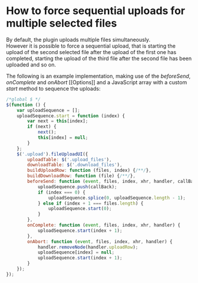 # How to force sequential uploads for multiple selected files
By default, the plugin uploads multiple files simultaneously.  
However it is possible to force a sequential upload, that is starting the upload of the second selected file after the upload of the first one has completed, starting the upload of the third file after the second file has been uploaded and so on.

The following is an example implementation, making use of the *beforeSend*, *onComplete* and *onAbort* [[Options]] and a JavaScript array with a custom *start* method to sequence the uploads:
```js
/*global $ */
$(function () {
    var uploadSequence = [];
    uploadSequence.start = function (index) {
        var next = this[index];
        if (next) {
            next();
            this[index] = null;
        }
    };
    $('.upload').fileUploadUI({
        uploadTable: $('.upload_files'),
        downloadTable: $('.download_files'),
        buildUploadRow: function (files, index) {/**/},
        buildDownloadRow: function (file) {/**/},
        beforeSend: function (event, files, index, xhr, handler, callBack) {
            uploadSequence.push(callBack);
            if (index === 0) {
                uploadSequence.splice(0, uploadSequence.length - 1);
            } else if (index + 1 === files.length) {
                uploadSequence.start(0);
            }
        },
        onComplete: function (event, files, index, xhr, handler) {
            uploadSequence.start(index + 1);
        },
        onAbort: function (event, files, index, xhr, handler) {
            handler.removeNode(handler.uploadRow);
            uploadSequence[index] = null;
            uploadSequence.start(index + 1);
        }
    });
});
```